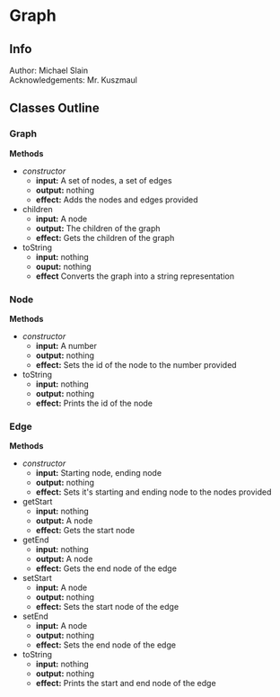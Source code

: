 # Graph

## Info

Author: Michael Slain <br>
Acknowledgements: Mr. Kuszmaul

## Classes Outline

### Graph

**Methods**

-   _constructor_
    -   **input:** A set of nodes, a set of edges
    -   **output:** nothing
    -   **effect:** Adds the nodes and edges provided
-   children
    -   **input:** A node
    -   **output:** The children of the graph
    -   **effect:** Gets the children of the graph
-   toString
    -   **input:** nothing
    -   **ouput:** nothing
    -   **effect** Converts the graph into a string representation

### Node

**Methods**

-   _constructor_
    -   **input:** A number
    -   **output:** nothing
    -   **effect:** Sets the id of the node to the number provided
-   toString
    -   **input:** nothing
    -   **output:** nothing
    -   **effect:** Prints the id of the node

### Edge

**Methods**

-   _constructor_
    -   **input:** Starting node, ending node
    -   **output:** nothing
    -   **effect:** Sets it's starting and ending node to the nodes
        provided
-   getStart
    -   **input:** nothing
    -   **output:** A node
    -   **effect:** Gets the start node
-   getEnd
    -   **input:** nothing
    -   **output:** A node
    -   **effect:** Gets the end node of the edge
-   setStart
    -   **input:** A node
    -   **output:** nothing
    -   **effect:** Sets the start node of the edge
-   setEnd
    -   **input:** A node
    -   **output:** nothing
    -   **effect:** Sets the end node of the edge
-   toString
    -   **input:** nothing
    -   **output:** nothing
    -   **effect:** Prints the start and end node of the edge
